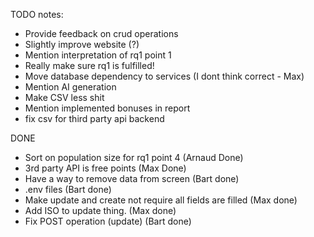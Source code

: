 TODO notes:
  - Provide feedback on crud operations
  - Slightly improve website (?)
  - Mention interpretation of rq1 point 1
  - Really make sure rq1 is fulfilled!
  - Move database dependency to services (I dont think correct - Max)
  - Mention AI generation
  - Make CSV less shit
  - Mention implemented bonuses in report
  - fix csv for third party api backend

DONE
* Sort on population size for rq1 point 4 (Arnaud Done)
* 3rd party API is free points (Max Done)
* Have a way to remove data from screen (Bart done)
* .env files (Bart done)
* Make update and create not require all fields are filled (Max done)
* Add ISO to update thing. (Max done)
* Fix POST operation (update) (Bart done)
